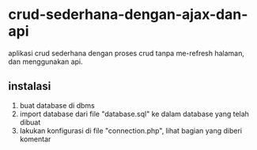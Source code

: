 # crud-sederhana-dengan-ajax-dan-api
aplikasi crud sederhana dengan proses crud tanpa me-refresh halaman, dan menggunakan api.

## instalasi
1. buat database di dbms
2. import database dari file "database.sql" ke dalam database yang telah dibuat
3. lakukan konfigurasi di file "connection.php", lihat bagian yang diberi komentar
